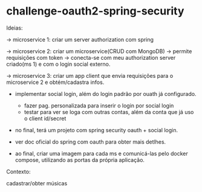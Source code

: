 # challenge-oauth2-spring-security

Ideias:

-> microservice 1: criar um server authorization com spring

-> microservice 2: criar um microservice(CRUD com MongoDB) -> permite requisições com token
 -> conecta-se com meu authorization server criado(ms 1) e com o login social externo.

-> microservice 3: criar um app client que envia requisições para o microservice 2 e obtém/cadastra infos.

* implementar social login, além do login padrão por ouath já configurado.
  * fazer pag. personalizada para inserir o login por social login
  * testar para ver se loga com outras contas, além da conta que já uso o client id/secret
  
* no final, terá um projeto com spring security oauth + social login.

* ver doc oficial do spring com oauth para obter mais detlhes.

* ao final, criar uma imagem para cada ms e comunicá-las pelo docker compose, utilizando as portas da própria aplicação.

Contexto:

cadastrar/obter músicas
